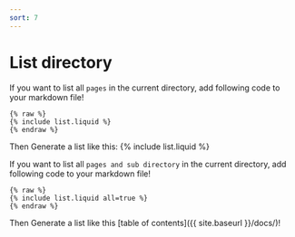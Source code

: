 ```yaml
---
sort: 7
---
```


# List directory

If you want to list all `pages` in the current directory, add following code to your markdown file!

    {% raw %}
    {% include list.liquid %}
    {% endraw %}

Then Generate a list like this:
{% include list.liquid %}

If you want to list all `pages and sub directory` in the current directory, add following code to your markdown file!

    {% raw %}
    {% include list.liquid all=true %}
    {% endraw %}

Then Generate a list like this [table of contents]({{ site.baseurl }}/docs/)!
